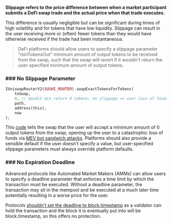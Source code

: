 **Slippage refers to the price difference between when a market participant submits a DeFi swap trade and the actual price when that trade executes.**

This difference is usually negligible but can be significant during times of high volatility and for tokens that have low liquidity. Slippage can result in the user receiving more or (often) fewer tokens than they would have otherwise received if the trade had been instantaneous.

> DeFi platforms should allow users to specify a slippage parameter "minTokensOut" minimum amount of output tokens to be received from the swap, such that the swap will revert if it wouldn't return the user-specified minimum amount of output tokens.

### ### No Slippage Parameter

```php
IUniswapRouterV2(SUSHI_ROUTER).swapExactTokensForTokens(
    toSwap,
    0, // @audit min return 0 tokens; no slippage => user loss of funds
    path,
    address(this),
    now
);
```
This [code](https://github.com/code-423n4/2021-09-bvecvx-findings/issues/57) tells the swap that the user will accept a minimum amount of 0 output tokens from the swap, opening up the user to a catastrophic loss of funds via [MEV bot sandwich attacks](https://medium.com/coinmonks/defi-sandwich-attack-explain-776f6f43b2fd). Platforms should also provide a sensible default if the user doesn't specify a value, but user-specified slippage parameters must always override platform defaults.

### ### No Expiration Deadline

Advanced protocols like Automated Market Makers (AMMs) can allow users to specify a deadline parameter that enforces a time limit by which the transaction must be executed. Without a deadline parameter, the transaction may sit in the mempool and be executed at a much later time potentially resulting in a worse price for the user.

Protocols [shouldn't set the deadline to block.timestamp](https://code4rena.com/reports/2022-11-paraspace#m-13-interactions-with-amms-do-not-use-deadlines-for-operations) as a validator can hold the transaction and the block it is eventually put into will be block.timestamp, so this offers no protection.


